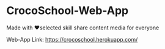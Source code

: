# CrocoSchool-Web-App

Made with ❤️selected skill share content media for everyone

Web-App Link: https://crocoschool.herokuapp.com/
